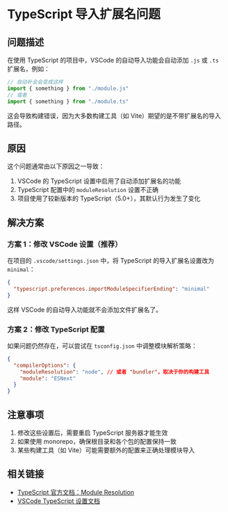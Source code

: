 # TypeScript 导入扩展名问题

## 问题描述

在使用 TypeScript 的项目中，VSCode 的自动导入功能会自动添加 `.js` 或 `.ts` 扩展名，例如：

```typescript
// 自动补全会变成这样
import { something } from "./module.js"
// 或者
import { something } from "./module.ts"
```

这会导致构建错误，因为大多数构建工具（如 Vite）期望的是不带扩展名的导入路径。

## 原因

这个问题通常由以下原因之一导致：

1. VSCode 的 TypeScript 设置中启用了自动添加扩展名的功能
2. TypeScript 配置中的 `moduleResolution` 设置不正确
3. 项目使用了较新版本的 TypeScript（5.0+），其默认行为发生了变化

## 解决方案

### 方案 1：修改 VSCode 设置（推荐）

在项目的 `.vscode/settings.json` 中，将 TypeScript 的导入扩展名设置改为 `minimal`：

```json
{
  "typescript.preferences.importModuleSpecifierEnding": "minimal"
}
```

这样 VSCode 的自动导入功能就不会添加文件扩展名了。

### 方案 2：修改 TypeScript 配置

如果问题仍然存在，可以尝试在 `tsconfig.json` 中调整模块解析策略：

```json
{
  "compilerOptions": {
    "moduleResolution": "node", // 或者 "bundler"，取决于你的构建工具
    "module": "ESNext"
  }
}
```

## 注意事项

1. 修改这些设置后，需要重启 TypeScript 服务器才能生效
2. 如果使用 monorepo，确保根目录和各个包的配置保持一致
3. 某些构建工具（如 Vite）可能需要额外的配置来正确处理模块导入

## 相关链接

- [TypeScript 官方文档：Module Resolution](https://www.typescriptlang.org/docs/handbook/module-resolution.html)
- [VSCode TypeScript 设置文档](https://code.visualstudio.com/docs/typescript/typescript-compiling#_compiler-options)
